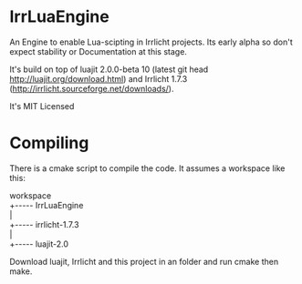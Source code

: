 IrrLuaEngine
============

An Engine to enable Lua-scipting in Irrlicht projects. Its early alpha so don't expect stability or Documentation at this stage. 

It's build on top of luajit 2.0.0-beta 10 (latest git head http://luajit.org/download.html) and Irrlicht 1.7.3 (http://irrlicht.sourceforge.net/downloads/).

It's MIT Licensed

Compiling
============

There is a cmake script to compile the code. It assumes a workspace like this:

workspace <br>
+-----  IrrLuaEngine <br>
| <br>
+-----  irrlicht-1.7.3 <br>
| <br>
+-----  luajit-2.0 <br>

Download luajit, Irrlicht and this project in an folder and run cmake then make.
